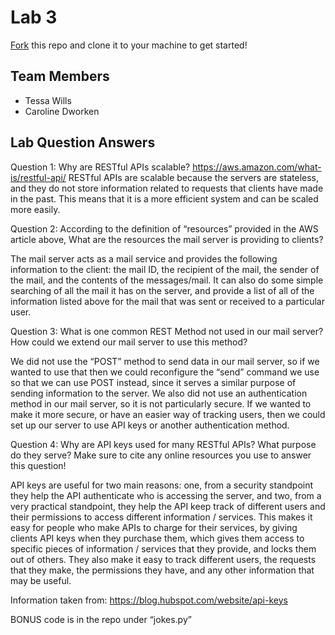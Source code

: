 # Lab 3
[Fork](https://docs.github.com/en/get-started/quickstart/fork-a-repo) this repo and clone it to your machine to get started!

## Team Members
- Tessa Wills
- Caroline Dworken

## Lab Question Answers

Question 1: Why are RESTful APIs scalable?
https://aws.amazon.com/what-is/restful-api/ 
RESTful APIs are scalable because the servers are stateless, and they do not store information related to requests that clients have made in the past. This means that it is a more efficient system and can be scaled more easily. 


Question 2: According to the definition of “resources” provided in the AWS article above,
What are the resources the mail server is providing to clients?

The mail server acts as a mail service and provides the following information to the client: the mail ID, the recipient of the mail, the sender of the mail, and the contents of the messages/mail. It can also do some simple searching of all the mail it has on the server, and provide a list of all of the information listed above for the mail that was sent or received to a particular user. 

Question 3: What is one common REST Method not used in our mail server? How could we extend our mail server to use this method? 

We did not use the “POST” method to send data in our mail server, so if we wanted to use that then we could reconfigure the “send” command we use so that we can use POST instead, since it serves a similar purpose of sending information to the server. 
We also did not use an authentication method in our mail server, so it is not particularly secure. If we wanted to make it more secure, or have an easier way of tracking users, then we could set up our server to use API keys or another authentication method. 

Question 4: Why are API keys used for many RESTful APIs? What purpose do they serve? Make sure to cite any online resources you use to answer this question!

API keys are useful for two main reasons: one, from a security standpoint they help the API authenticate who is accessing the server, and two, from a very practical standpoint, they help the API keep track of different users and their permissions to access different information / services. This makes it easy for people who make APIs to charge for their services, by giving clients API keys when they purchase them, which gives them access to specific pieces of information / services that they provide, and locks them out of others. They also make it easy to track different users, the requests that they make, the permissions they have, and any other information that may be useful. 

Information taken from: https://blog.hubspot.com/website/api-keys 

BONUS code is in the repo under “jokes.py”

